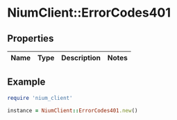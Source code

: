 # NiumClient::ErrorCodes401

## Properties

| Name | Type | Description | Notes |
| ---- | ---- | ----------- | ----- |

## Example

```ruby
require 'nium_client'

instance = NiumClient::ErrorCodes401.new()
```

